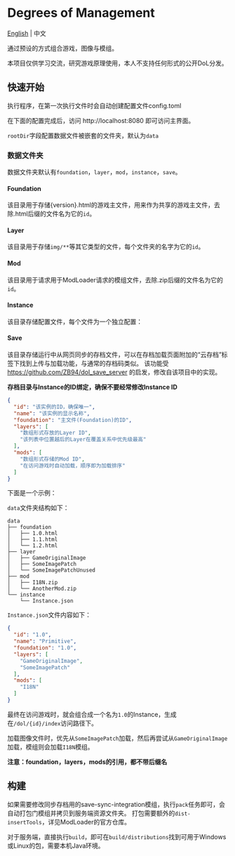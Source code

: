 # Degrees of Management

[English](README.md) | 中文

通过预设的方式组合游戏，图像与模组。

本项目仅供学习交流，研究游戏原理使用，本人不支持任何形式的公开DoL分发。

## 快速开始
执行程序，在第一次执行文件时会自动创建配置文件config.toml

在下面的配置完成后，访问 http://localhost:8080 即可访问主界面。

`rootDir`字段配置数据文件被嵌套的文件夹，默认为`data`

### 数据文件夹
数据文件夹默认有`foundation`，`layer`，`mod`，`instance`，`save`。

#### Foundation
该目录用于存储{version}.html的游戏主文件，用来作为共享的游戏主文件，去除.html后缀的文件名为它的`id`。

#### Layer
该目录用于存储`img/**`等其它类型的文件，每个文件夹的名字为它的`id`。

#### Mod
该目录用于请求用于ModLoader请求的模组文件，去除.zip后缀的文件名为它的`id`。

#### Instance
该目录存储配置文件，每个文件为一个独立配置：

#### Save
该目录存储运行中从网页同步的存档文件，可以在存档加载页面附加的“云存档”标签下找到上传与加载功能，与通常的存档码类似。
该功能受 https://github.com/ZB94/dol_save_server 的启发，修改自该项目中的实现。

**存档目录与Instance的ID绑定，确保不要经常修改Instance ID**

````json
{
  "id": "该实例的ID，确保唯一",
  "name": "该实例的显示名称",
  "foundation": "主文件(Foundation)的ID",
  "layers": [
    "数组形式存放的Layer ID",
    "该列表中位置越后的Layer在覆盖关系中优先级最高"
  ],
  "mods": [
    "数组形式存储的Mod ID", 
    "在访问游戏时自动加载，顺序即为加载排序"
  ]
}
````

下面是一个示例：

`data`文件夹结构如下：
````
data
├── foundation
│   ├── 1.0.html
│   ├── 1.1.html
│   └── 1.2.html
├── layer
│   ├── GameOriginalImage
│   ├── SomeImagePatch
│   └── SomeImagePatchUnused
├── mod
│   ├── I18N.zip
│   └── AnotherMod.zip
└── instance
    └── Instance.json
````

`Instance.json`文件内容如下：
````json
{
  "id": "1.0",
  "name": "Primitive",
  "foundation": "1.0",
  "layers": [
    "GameOriginalImage",
    "SomeImagePatch"
  ],
  "mods": [
    "I18N"
  ]
}
````

最终在访问游戏时，就会组合成一个名为`1.0`的Instance，生成在`/dol/{id}/index`访问路径下。

加载图像文件时，优先从`SomeImagePatch`加载，然后再尝试从`GameOriginalImage`加载，模组则会加载`I18N`模组。

**注意：foundation，layers，mods的引用，都不带后缀名**

## 构建

如果需要修改同步存档用的save-sync-integration模组，执行`pack`任务即可，会自动打包门模组并拷贝到服务端资源文件夹。
打包需要额外的`dist-insertTools`，详见ModLoader的官方仓库。

对于服务端，直接执行`build`，即可在`build/distributions`找到可用于Windows或Linux的包，需要本机Java环境。
